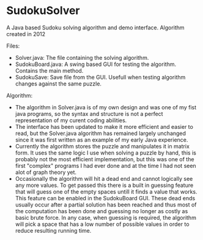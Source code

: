 # SudokuSolver
A Java based Sudoku solving algorithm and demo interface.
Algorithm created in 2012

Files:
  - Solver.java: The file containing the solving algorithm.
  - SudokuBoard.java: A swing based GUI for testing the algorithm. Contains the main method.
  - SudokuSave: Save file from the GUI. Usefull when testing algorithm changes against the same puzzle.
  
Algorithm:
  - The algorithm in Solver.java is of my own design and was one of my fist java programs, so the syntax and structure is not a perfect representation of my curent coding abilities.
  - The interface has been updated to make it more efficient and easier to read, but the Solver.java algorithm has remained largely unchanged since it was first written as an example of my early Java experience.
  - Currently the algorithm stores the puzzle and manipulates it in matrix form. It uses the same logic I use when solving a puzzle by hand, this is probably not the most efficient implementation, but this was one of the first "complex" programs I had ever done and at the time I had not seen alot of graph theory yet. 
  - Occasionally the algorithm will hit a dead end and cannot logically see any more values. To get passed this there is a built in guessing feature that will guess one of the empty spaces untill it finds a value that works. This feature can be enabled in the SudokuBoard GUI. These dead ends usually occur after a partial solution has been reached and thus most of the computation has been done and guessing no longer as costly as basic brute force. In any case, when guessing is required, the algorithm will pick a space that has a low number of possible values in order to reduce resulting running time.
